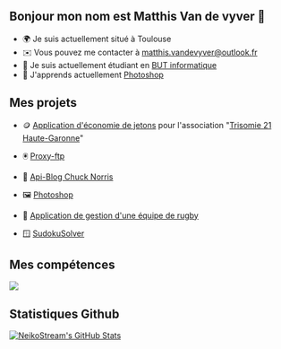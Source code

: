 ## Bonjour mon nom est Matthis Van de vyver 👋

* 🌍  Je suis actuellement situé à Toulouse
* ✉️  Vous pouvez me contacter à [matthis.vandevyver@outlook.fr](mailto:matthis.vandevyver@outlook.fr)
* 🚀  Je suis actuellement étudiant en [BUT informatique](https://www.univ-tlse3.fr/but-specialite-informatique)
* 🌱  J'apprends actuellement [Photoshop](https://www.adobe.com/fr/products/photoshop/landpb.html?gclid=Cj0KCQiAiJSeBhCCARIsAHnAzT9dSLz1fqhJ0aW4d44O92gVH_kYEj-FEP6cc_Lb1TV1a-dPpyuOmaEaAotWEALw_wcB&mv=search&mv=search&sdid=LZ32SYVR&ef_id=Cj0KCQiAiJSeBhCCARIsAHnAzT9dSLz1fqhJ0aW4d44O92gVH_kYEj-FEP6cc_Lb1TV1a-dPpyuOmaEaAotWEALw_wcB:G:s&s_kwcid=AL!3085!3!341240721080!e!!g!!photoshop!1435912275!56537390339)

## Mes projets
* 🪙 [Application d'économie de jetons](https://github.com/Fidji32/Trisomie21) pour l'association "[Trisomie 21 Haute-Garonne](http://trisomie21-haute-garonne.org/)"

* 🖲️ [Proxy-ftp](https://github.com/Fidji32/Proxy-ftp/tree/main)
* 🤠 [Api-Blog Chuck Norris](https://github.com/Fidji32/Api_norris)
* 🖼️ [Photoshop](https://github.com/Fidji32/Photoshop)
* 🏉 [Application de gestion d'une équipe de rugby](https://github.com/Fidji32/Website-to-manage-a-rugby-team)
* 🪟 [SudokuSolver](https://github.com/Fidji32/SudokuSolver)

## Mes compétences

<p align="left">
  <a href="https://skillicons.dev">
    <img src="https://skillicons.dev/icons?i=php,mysql,java,c,py,html,css,ps" />
  </a>
</p>

## Statistiques Github
<a href="https://github.com/Fidji32">
  <img src="https://github-readme-stats.vercel.app/api?username=Fidji32&theme=dark&show_icons=true" alt="NeikoStream's GitHub Stats" />
</a>
